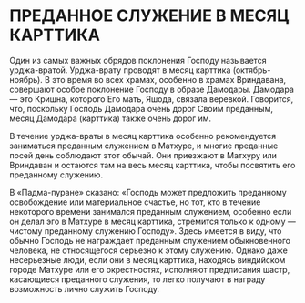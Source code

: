 # ПРЕДАННОЕ СЛУЖЕНИЕ В МЕСЯЦ КАРТТИКА

Один из самых важных обрядов поклонения Господу называется урджа-вратой. Урджа-врату проводят в месяц карттика (октябрь-ноябрь). В это время во всех храмах, особенно в храмах Вриндавана, совершают особое поклонение Господу в образе Дамодары. Дамодара — это Кришна, которого Его мать, Яшода, связала веревкой. Говорится, что, поскольку Господь Дамодара очень дорог Своим преданным, месяц Дамодара (карттика) также очень дорог им.

В течение урджа-враты в месяц карттика особенно рекомендуется заниматься преданным служением в Матхуре, и многие преданные посей день соблюдают этот обычай. Они приезжают в Матхуру или Вриндаван и остаются там на весь месяц карттика, чтобы посвятить его преданному служению.

В «Падма-пуране» сказано: «Господь может предложить преданному освобождение или материальное счастье, но тот, кто в течение некоторого времени занимался преданным служением, особенно если он делал эго в Матхуре в месяц карттика, стремится только к одному — чистому преданному служению Господу». Здесь имеется в виду, что обычно Господь не награждает преданным служением обыкновенного человека, не относящегося серьезно к этому служению. Однако даже несерьезные люди, если они в месяц карттика, находясь виндийском городе Матхуре или его окрестностях, исполняют предписания шастр, касающиеся преданного служения, то легко получают в награду возможность лично служить Господу.
